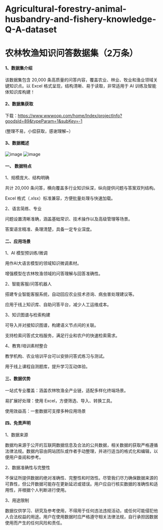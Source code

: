 # Agricultural-forestry-animal-husbandry-and-fishery-knowledge-Q-A-dataset
# 农林牧渔知识问答数据集（2万条）

#### 1、数据集介绍

该数据集包含 20,000 条高质量的问答内容，覆盖农业、林业、牧业和渔业领域关键知识点。以 Excel 格式呈现，结构清晰、易于读取，非常适用于 AI 训练及智能体知识库构建！

#### 2、数据集获取

下载：https://www.wwwoop.com/home/Index/projectInfo?goodsId=89&typeParam=1&subKey=-1

(整理不易，小偿获取，感谢理解~）

#### 3、数据概述

![image](https://github.com/user-attachments/assets/7f22fd42-0cf2-4b14-ac9b-0947696dbc91)
![image](https://github.com/user-attachments/assets/d1a71e55-9407-4e1c-99a6-79a968402290)


#### 一、 数据特点

1、规模庞大、结构明确

共计 20,000 条问答，横向覆盖多行业知识纵深，纵向提供问题与答案双列结构。

Excel 格式（.xlsx）标准兼容，方便批量处理与快速加载。

2、语言简练、专业

问题设置清晰准确，涵盖基础常识、技术操作以及高级管理等场景。

答案语言精准、条理清楚，具备一定专业深度。

#### 二、应用场景

1、AI 模型预训练/微调

用作AI大语言模型的领域知识微调素材。

增强模型在农林牧渔领域的问答理解与回答准确性。

2、智能客服/问答机器人

搭建专业智能客服系统，自动回应农业技术咨询、病虫害处理建议等。

应用于线上知识库、自助问答平台，减少人工运维成本。

3、知识图谱与检索构建

可导入并对接知识图谱，构建语义节点间的关联。

支持检索问答式文档服务，满足行业和农户的快速检索需求。

4、教育/培训素材整合

教学机构、农业培训平台可以安排问答式练习与测试。

用于线上课程自测题库，提升学习互动体验。

#### 三、数据优势

一站式专业覆盖：涵盖农林牧渔全产业链，适配多样化终端场景。

易扩展好处理：使用 Excel，方便筛选、导入、转换工具。

使用效益高：一套数据可支撑多种应用场景

#### 四、免责声明
1、数据来源

数据均来源于公开的互联网数据信息及合法的公共数据，相关数据的获取严格遵循法律法规。数据内容由网站团队或作者手动整理，并进行适当的格式化和编辑，以便用户查阅和参考。

2、数据准确性与完整性

不保证所提供数据的绝对准确性、完整性和时效性。尽管我们尽力确保数据来源的可靠性，但公开数据可能存在更新延迟或错误。用户应自行核实数据的准确性和适用性，并根据个人判断进行使用。

3、用途限制

数据仅供学习、研究及参考使用，不得用于任何违法违规活动，或任何可能侵犯他人合法权益的用途。用户在使用数据时应严格遵守相关法律法规，自行承担因数据使用而产生的任何风险和责任。
